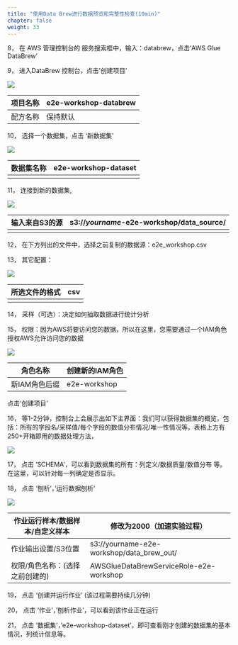 ```yaml
---
title: "使用Data Brew进行数据预览和完整性检查(10min)"
chapter: false
weight: 33
---
```


8， 在 AWS 管理控制台的 服务搜索框中，输入：databrew，点击‘AWS Glue DataBrew’

9， 进入DataBrew 控制台，点击’创建项目’

![](/images/LakeHouse/3_1_0_brew_create_project.png)

| 项目名称 | e2e-workshop-databrew |
| -------- | --------------------- |
| 配方名称 | 保持默认              |

10， 选择一个数据集，点击 ‘新数据集’

![](/images/LakeHouse/3_1_1_brew_dataset.png)

| 数据集名称 | e2e-workshop-dataset |
| ---------- | -------------------- |
|            |                      |

11， 连接到新的数据集,

![](/images/LakeHouse/3_1_2_brew_dataset_source.png)

| 输入来自S3的源 | s3://*yourname*-e2e-workshop/data_source/ |
| -------------- | ----------------------------------------- |
|                |                                           |

 

12， 在下方列出的文件中，选择之前复制的数据源：e2e_workshop.csv

13， 其它配置：

![](/images/LakeHouse/3_1_2_brew_dataset_csv.png)

| 所选文件的格式 | csv  |
| -------------- | ---- |
|                |      |

14， 采样（可选）：决定如何抽取数据进行统计分析

15， 权限：因为AWS将要访问您的数据，所以在这里，您需要通过一个IAM角色授权AWS允许访问您的数据

![](/images/LakeHouse/3_1_4_brew_iam.png)

| 角色名称      | 创建新的IAM角色 |
| ------------- | --------------- |
| 新IAM角色后缀 | e2e-workshop    |

点击‘创建项目’

16， 等1-2分钟，控制台上会展示出如下主界面：我们可以获得数据集的概览，包括：所有的字段名/采样值/每个字段的数值分布情况/唯一性情况等。表格上方有250+开箱即用的数据处理方法，

![](/images/LakeHouse/3_1_5_brew_preview.png)

17，    点击 ’SCHEMA’，可以看到数据集的所有：列定义/数据质量/数值分布 等。在这里，可以针对每一列确定是否显示。

18，    点击 ’刨析’，’运行数据刨析’

![](/images/LakeHouse/3_1_6_brew_analytics.png)

| 作业运行样本/数据样本/自定义样本 | 修改为2000（加速实验过程）                |
| -------------------------------- | ----------------------------------------- |
| 作业输出设置/S3位置              | s3://yourname-e2e-workshop/data_brew_out/ |
| 权限/角色名称：(选择之前创建的)  | AWSGlueDataBrewServiceRole-e2e-workshop   |

19，    点击 ‘创建并运行作业’ (该过程需要持续几分钟)

20，    点击 ‘作业’，’刨析作业’，可以看到该作业正在运行

21，    点击 ‘数据集’，’e2e-workshop-dataset’，即可查看刚才创建的数据集的基本情况，列统计信息等。
